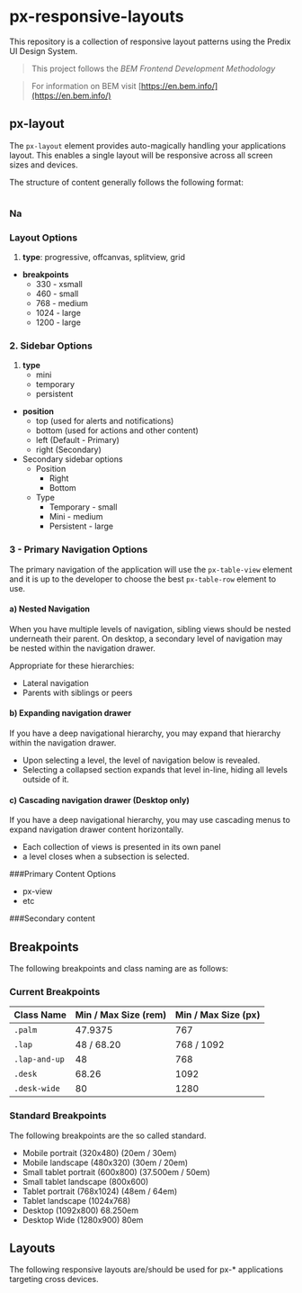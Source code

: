 # px-responsive-layouts
This repository is a collection of responsive layout patterns using the Predix UI Design System. 

> This project follows the *BEM Frontend Development Methodology*

> For information on BEM visit [https://en.bem.info/](https://en.bem.info/)


## px-layout
The `px-layout` element provides auto-magically handling your applications layout. This enables a single layout will be responsive across all screen sizes and devices.


The structure of content generally follows the following format:

```
```


### Na



### Layout Options

1. **type**: progressive, offcanvas, splitview, grid
- **breakpoints**
	 - 330 - xsmall
	 - 460 - small
	 - 768 - medium
	 - 1024 - large
	 - 1200 - large

### 2. Sidebar Options
1. **type**
    - mini
    - temporary
    - persistent
- **position**
    - top (used for alerts and notifications)
    - bottom (used for actions and other content)
    - left (Default - Primary)
    - right (Secondary)
- Secondary sidebar options
    - Position
        - Right
        - Bottom
    - Type
        - Temporary - small
        - Mini - medium
        - Persistent - large


### 3 - Primary Navigation Options
The primary navigation of the application will use the `px-table-view` element and it is up to the developer to choose the best `px-table-row` element to use. 


#### a) Nested Navigation
When you have multiple levels of navigation, sibling views should be nested underneath their parent.
On desktop, a secondary level of navigation may be nested within the navigation drawer.

Appropriate for these hierarchies:

- Lateral navigation
- Parents with siblings or peers

#### b) Expanding navigation drawer
If you have a deep navigational hierarchy, you may expand that hierarchy within the navigation drawer.

- Upon selecting a level,  the level of navigation below is revealed.
- Selecting a collapsed section expands that level in-line, hiding all levels outside of it.

#### c) Cascading navigation drawer (Desktop only)
If you have a deep navigational hierarchy, you may use cascading menus to expand navigation drawer content horizontally.

- Each collection of views is presented in its own panel
- a level closes when a subsection is selected.

###Primary Content Options
- px-view
- etc

###Secondary content






## Breakpoints
The following breakpoints and class naming are as follows:


### Current Breakpoints

Class Name | Min / Max Size (rem) | Min / Max Size (px)
------------ | ------------- | ------------
`.palm` 		| 47.9375  		| 767
`.lap` 		| 48 / 68.20  	| 768 / 1092
`.lap-and-up` | 48  			| 768
`.desk` 		| 68.26  			| 1092
`.desk-wide` | 80 				| 1280




### Standard Breakpoints
The following breakpoints are the so called standard.

- Mobile portrait (320x480) (20em / 30em)
- Mobile landscape (480x320) (30em / 20em) 
- Small tablet portrait (600x800) (37.500em / 50em)
- Small tablet landscape (800x600)
- Tablet portrait (768x1024) (48em / 64em)
- Tablet landscape (1024x768)
- Desktop (1092x800) 68.250em
- Desktop Wide (1280x900) 80em






## Layouts
The following responsive layouts are/should be used for px-* applications targeting cross devices.


